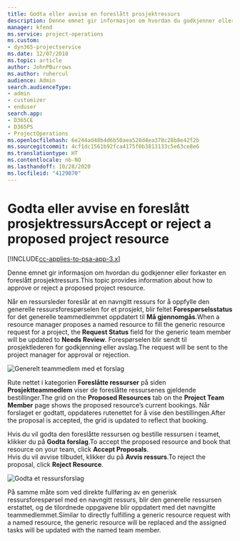 ```yaml
---
title: Godta eller avvise en foreslått prosjektressurs
description: Denne emnet gir informasjon om hvordan du godkjenner eller forkaster en foreslått prosjektressurs.
manager: kfend
ms.service: project-operations
ms.custom:
- dyn365-projectservice
ms.date: 12/07/2018
ms.topic: article
author: JohnPBurrows
ms.author: ruhercul
audience: Admin
search.audienceType:
- admin
- customizer
- enduser
search.app:
- D365CE
- D365PS
- ProjectOperations
ms.openlocfilehash: 6e244ad48b4d6b50aea528d4ea378c28b8e42f2b
ms.sourcegitcommit: 4cf1dc1561b92fca4175f0b3813133c5e63ce8e6
ms.translationtype: HT
ms.contentlocale: nb-NO
ms.lasthandoff: 10/28/2020
ms.locfileid: "4129870"
---
```

# <a name="accept-or-reject-a-proposed-project-resource"></a><span data-ttu-id="1107e-103">Godta eller avvise en foreslått prosjektressurs</span><span class="sxs-lookup"><span data-stu-id="1107e-103">Accept or reject a proposed project resource</span></span>

[!INCLUDE[cc-applies-to-psa-app-3.x](../includes/cc-applies-to-psa-app-3x.md)]

<span data-ttu-id="1107e-104">Denne emnet gir informasjon om hvordan du godkjenner eller forkaster en foreslått prosjektressurs.</span><span class="sxs-lookup"><span data-stu-id="1107e-104">This topic provides information about how to approve or reject a proposed project resource.</span></span>

<span data-ttu-id="1107e-105">Når en ressursleder foreslår at en navngitt ressurs for å oppfylle den generelle ressursforespørselen for et prosjekt, blir feltet **Forespørselsstatus** for det generelle teammedlemmet oppdatert til **Må gjennomgås**.</span><span class="sxs-lookup"><span data-stu-id="1107e-105">When a resource manager proposes a named resource to fill the generic resource request for a project, the **Request Status** field for the generic team member will be updated to **Needs Review**.</span></span> <span data-ttu-id="1107e-106">Forespørselen blir sendt til prosjektlederen for godkjenning eller avslag.</span><span class="sxs-lookup"><span data-stu-id="1107e-106">The request will be sent to the project manager for approval or rejection.</span></span>

![Generelt teammedlem med et forslag](media/RM-how-to-19.png)

<span data-ttu-id="1107e-108">Rute nettet i kategorien **Foreslåtte ressurser** på siden **Prosjektteammedlem** viser de foreslåtte ressursenes gjeldende bestillinger.</span><span class="sxs-lookup"><span data-stu-id="1107e-108">The grid on the **Proposed Resources** tab on the **Project Team Member** page shows the proposed resource’s current bookings.</span></span> <span data-ttu-id="1107e-109">Når forslaget er godtatt, oppdateres rutenettet for å vise den bestillingen.</span><span class="sxs-lookup"><span data-stu-id="1107e-109">After the proposal is accepted, the grid is updated to reflect that booking.</span></span> 

<span data-ttu-id="1107e-110">Hvis du vil godta den foreslåtte ressursen og bestille ressursen i teamet, klikker du på **Godta forslag**.</span><span class="sxs-lookup"><span data-stu-id="1107e-110">To accept the proposed resource and book that resource on your team, click **Accept Proposals**.</span></span>  
<span data-ttu-id="1107e-111">Hvis du vil avvise tilbudet, klikker du på **Avvis ressurs**.</span><span class="sxs-lookup"><span data-stu-id="1107e-111">To reject the proposal, click **Reject Resource**.</span></span>

![Godta et ressursforslag](media/RM-how-to-20.png) 

<span data-ttu-id="1107e-113">På samme måte som ved direkte fullføring av en generisk ressursforespørsel med en navngitt ressurs, blir den generelle ressursen erstattet, og de tilordnede oppgavene blir oppdatert med det navngitte teammedlemmet.</span><span class="sxs-lookup"><span data-stu-id="1107e-113">Similar to directly fulfilling a generic resource request with a named resource, the generic resource will be replaced and the assigned tasks will be updated with the named team member.</span></span>
